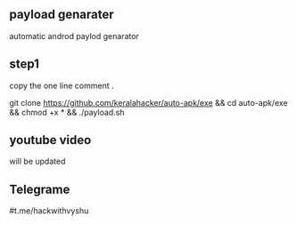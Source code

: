 ## payload genarater
automatic androd paylod genarator 

## step1
copy the one line comment .

git clone https://github.com/keralahacker/auto-apk/exe &&
cd auto-apk/exe &&
chmod +x  * &&
./payload.sh 

## youtube video 
will be updated

## Telegrame 
#t.me/hackwithvyshu
